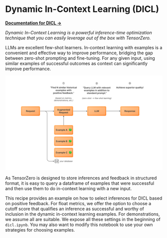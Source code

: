 # Dynamic In-Context Learning (DICL)

**[Documentation for DICL →](https://www.tensorzero.com/docs/gateway/guides/inference-time-optimizations#dynamic-in-context-learning-dicl)**

_Dynamic In-Context Learning is a powerful inference-time optimization technique that you can easily leverage out of the box with TensorZero._

LLMs are excellent few-shot learners.
In-context learning with examples is a convenient and effective way to improve performance, bridging the gap between zero-shot prompting and fine-tuning.
For any given input, using similar examples of successful outcomes as context can significantly improve performance.

<p align="center"><img src="dicl.png" alt="Dynamic In-Context Learning (DICL) Diagram" /></p>

As TensorZero is designed to store inferences and feedback in structured format, it is easy to query a dataframe of examples that were successful and then use them to do in-context learning with a new input.

This recipe provides an example on how to select inferences for DICL based on positive feedback.
For float metrics, we offer the option to choose a cutoff score that qualifies an inference as successful and worthy of inclusion in the dynamic in-context learning examples.
For demonstrations, we assume all are suitable.
We expose all these settings in the beginning of `dicl.ipynb`.
You may also want to modify this notebook to use your own strategies for choosing examples.
